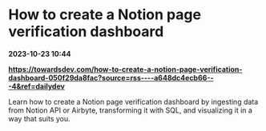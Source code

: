 # How to create a Notion page verification dashboard

**2023-10-23 10:44**

**https://towardsdev.com/how-to-create-a-notion-page-verification-dashboard-050f29da8fac?source=rss----a648dc4ecb66---4&ref=dailydev**

Learn how to create a Notion page verification dashboard by ingesting data from Notion API or Airbyte, transforming it with SQL, and visualizing it in a way that suits you.
